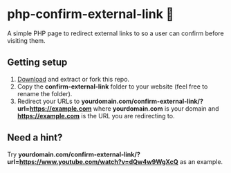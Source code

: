 # php-confirm-external-link 🤔

A simple PHP page to redirect external links to so a user can confirm before visiting them.

## Getting setup

1. [Download](https://github.com/robsd/php-confirm-external-link/archive/refs/heads/main.zip) and extract or fork this repo.
2. Copy the **confirm-external-link** folder to your website (feel free to rename the folder).
3. Redirect your URLs to **yourdomain.com/confirm-external-link/?url=https://example.com** where **yourdomain.com** is your domain and **https://example.com** is the URL you are redirecting to.

## Need a hint?

Try **yourdomain.com/confirm-external-link/?url=https://www.youtube.com/watch?v=dQw4w9WgXcQ** as an example.
